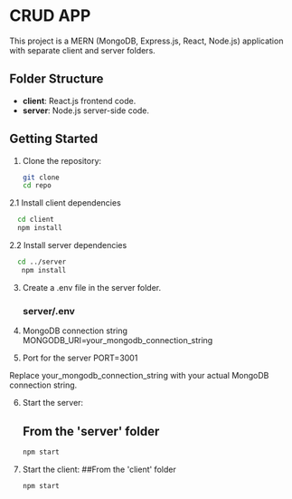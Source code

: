 # CRUD APP

This project is a MERN (MongoDB, Express.js, React, Node.js) application with separate client and server folders.

## Folder Structure

- **client**: React.js frontend code.
- **server**: Node.js server-side code.

## Getting Started

1. Clone the repository:

   ```bash
   git clone 
   cd repo
2.1 Install client dependencies
   ```bash
     cd client
     npm install
   ```
2.2 Install server dependencies
   ```bash
     cd ../server
      npm install
   ```

3. Create a .env file in the server folder.
   ### server/.env

4. MongoDB connection string
   MONGODB_URI=your_mongodb_connection_string

5. Port for the server
    PORT=3001

Replace your_mongodb_connection_string with your actual MongoDB connection string.

6. Start the server:
   ## From the 'server' folder
   ```bash
   npm start
   ```
 7. Start the client:
    ##From the 'client' folder
    ```bash
    npm start
    ```

